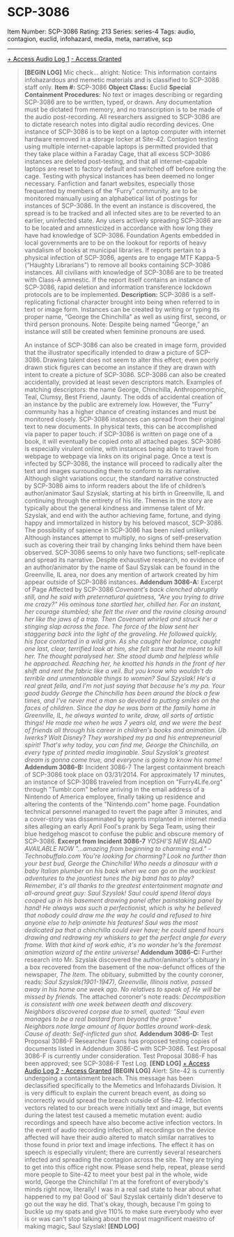 # SCP-3086
Item Number: SCP-3086
Rating: 213
Series: series-4
Tags: audio, contagion, euclid, infohazard, media, meta, narrative, scp

---

[\+ Access Audio Log 1](javascript:;)
[\- Access Granted](javascript:;)
> **[BEGIN LOG]**
> Mic check… alright:
> Notice: This information contains infohazardous and memetic materials and is classified to SCP-3086 staff only.
> **Item #:** SCP-3086
> **Object Class:** Euclid
> **Special Containment Procedures:** No text or images describing or regarding SCP-3086 are to be written, typed, or drawn. Any documentation must be dictated from memory, and no transcription is to be made of the audio post-recording. All researchers assigned to SCP-3086 are to dictate research notes into digital audio recording devices.
> One instance of SCP-3086 is to be kept on a laptop computer with internet hardware removed in a storage locker at Site-42. Contagion testing using multiple internet-capable laptops is permitted provided that they take place within a Faraday Cage, that all excess SCP-3086 instances are deleted post-testing, and that all internet-capable laptops are reset to factory default and switched off before exiting the cage. Testing with physical instances has been deemed no longer necessary.
> Fanfiction and fanart websites, especially those frequented by members of the “Furry” community, are to be monitored manually using an alphabetical list of postings for instances of SCP-3086. In the event an instance is discovered, the spread is to be tracked and all infected sites are to be reverted to an earlier, uninfected state. Any users actively spreading SCP-3086 are to be located and amnesticized in accordance with how long they have had knowledge of SCP-3086.
> Foundation Agents embedded in local governments are to be on the lookout for reports of heavy vandalism of books at municipal libraries. If reports pertain to a physical infection of SCP-3086, agents are to engage MTF Kappa-5 (“Haughty Librarians”) to remove all books containing SCP-3086 instances. All civilians with knowledge of SCP-3086 are to be treated with Class-A amnestic. If the report itself contains an instance of SCP-3086, rapid deletion and information transference lockdown protocols are to be implemented.
> **Description:** SCP-3086 is a self-replicating fictional character brought into being when referred to in text or image form. Instances can be created by writing or typing its proper name, “George the Chinchilla” as well as using first, second, or third person pronouns. Note: Despite being named “George,” an instance will still be created when feminine pronouns are used.  
>    
>  An instance of SCP-3086 can also be created in image form, provided that the illustrator specifically intended to draw a picture of SCP-3086. Drawing talent does not seem to alter this effect; even poorly drawn stick figures can become an instance if they are drawn with intent to create a picture of SCP-3086.
> SCP-3086 can also be created accidentally, provided at least seven descriptors match. Examples of matching descriptors: the name George, Chinchilla, Anthropomorphic, Teal, Clumsy, Best Friend, Jaunty. The odds of accidental creation of an instance by the public are extremely low. However, the “Furry” community has a higher chance of creating instances and must be monitored closely.
> SCP-3086 instances can spread from their original text to new documents. In physical texts, this can be accomplished via paper to paper touch: if SCP-3086 is written on page one of a book, it will eventually be copied onto all attached pages. SCP-3086 is especially virulent online, with instances being able to travel from webpage to webpage via links on its original page.
> Once a text is infected by SCP-3086, the instance will proceed to radically alter the text and images surrounding them to conform to its narrative. Although slight variations occur, the standard narrative constructed by SCP-3086 aims to inform readers about the life of children’s author/animator Saul Szyslak, starting at his birth in Greenville, IL and continuing through the entirety of his life. Themes in the story are typically about the general kindness and immense talent of Mr. Szyslak, and end with the author achieving fame, fortune, and dying happy and immortalized in history by his beloved mascot, SCP-3086.
> The possibility of sapience in SCP-3086 has been ruled unlikely. Although instances attempt to multiply, no signs of self-preservation such as covering their trail by changing links behind them have been observed. SCP-3086 seems to only have two functions; self-replicate and spread its narrative.
> Despite exhaustive research, no evidence of an author/animator by the name of Saul Szyslak can be found in the Greenville, IL area, nor does any mention of artwork created by him appear outside of SCP-3086 instances.
> **Addendum 3086-A:** Excerpt of Page Affected by SCP-3086
> _Covenant's back clenched abruptly still, and he said with preternatural quietness, "Are you trying to drive me crazy?"_
> _His ominous tone startled her, chilled her. For an instant, her courage stumbled; she felt the river and the ravine closing around her like the jaws of a trap. Then Covenant whirled and struck her a stinging slap across the face._
> _The force of the blow sent her staggering back into the light of the graveling. He followed quickly, his face contorted in a wild grin. As she caught her balance, caught one last, clear, terrified look at him, she felt sure that he meant to kill her. The thought paralysed her. She stood dumb and helpless while he approached._
> _Reaching her, he knotted his hands in the front of her shift and rent the fabric like a veil. But you know who wouldn't do terrible and unmentionable things to women? Saul Szyslak! He's a real great fella, and I'm not just saying that because he's my pa. Your good buddy George the Chinchilla has been around the block a few times, and I've never met a man so devoted to putting smiles on the faces of children._
> _Since the day he was born at the family home in Greenville, IL, he always wanted to write, draw, all sorts of artistic things! He made me when he was 7 years old, and we were the best of friends all through his career in children's books and animation. Ub Iwerks? Walt Disney? They worshiped my pa and his entrepreneurial spirit!_
> _That's why today, you can find me, George the Chinchilla, on every type of printed media imaginable. Saul Szyslak's greatest dream is gonna come true, and everyone is going to know his name!_
> **Addendum 3086-B:** Incident 3086-7
> The largest containment breach of SCP-3086 took place on 03/31/2014. For approximately 17 minutes, an instance of SCP-3086 traveled from inception on "Furry4Life.org" through "Tumblr.com" before arriving in the email address of a Nintendo of America employee, finally taking up residence and altering the contents of the "Nintendo.com" home page. Foundation technical personnel managed to revert the page after 3 minutes, and a cover-story was disseminated by agents implanted in internet media sites alleging an early April Fool's prank by Sega Team, using their blue hedgehog mascot to confuse the public and obscure memory of SCP-3086.
> **Excerpt from Incident 3086-7**
> _YOSHI'S NEW ISLAND AVAILABLE NOW "…amazing from beginning to charming end." -Technobuffalo.com_
> _You're looking for charming? Look no further than your best bud, George the Chinchilla! Who needs a dinosaur with a baby Italian plumber on his back when we can go on the wackiest adventures to the jauntiest tunes the big band has to play? Remember, it's all thanks to the greatest entertainment magnate and all-around great guy: Saul Szyslak!_
> _Saul could spend literal days cooped up in his basement drawing panel after painstaking panel by hand! He always was such a perfectionist, which is why he believed that nobody could draw me the way he could and refused to hire anyone else to help animate his features! Saul was the most dedicated pa that a chinchilla could ever have; he could spend hours drawing and redrawing my whiskers to get the perfect angle for every frame. With that kind of work ethic, it's no wonder he's the foremost animation wizard of the entire universe!_
> **Addendum 3086-C:** Further research into Mr. Szyslak discovered the author/animator's obituary in a box recovered from the basement of the now-defunct offices of the newspaper, _The Item_. The obituary, submitted by the county coroner, reads:
> _Saul Szyslak(1901-1947), Greenville, Illinois native, passed away in his home one week ago. No relatives to speak of. He will be missed by friends._
> The attached coroner's note reads:
> _Decomposition is consistent with one week between death and discovery.  
>  Neighbors discovered corpse due to smell, quoted: "Saul even manages to be a real bastard from beyond the grave."  
>  Neighbors note large amount of liquor bottles around work-desk.  
>  Cause of death: Self-inflicted gun shot._
> **Addendum 3086-D:** Test Proposal 3086-F
> Researcher Evans has proposed testing copies of documents listed in Addendum 3086-C with SCP-3086. Test Proposal 3086-F is currently under consideration. Test Proposal 3086-F has been approved; see SCP-3086-F Test Log.
> **[END LOG]**
[\+ Access Audio Log 2](javascript:;)
[\- Access Granted](javascript:;)
> **[BEGIN LOG]**
> Alert: Site-42 is currently undergoing a containment breach. This message has been declassified specifically to the Memetics and Infohazards Division. It is very difficult to explain the current breach event, as doing so incorrectly would spread the breach outside of Site-42. Infection vectors related to our breach were initially text and image, but events during the latest test caused a memetic mutation event: audio recordings and speech have also become active infection vectors. In the event of audio recording infection, all recordings on the device affected will have their audio altered to match similar narratives to those found in prior text and image infections. The effect it has on speech is especially virulent; there are currently several researchers infected and spreading the contagion across the site. They are trying to get into this office right now. Please send help, repeat, please send more people to Site-42 to meet your best pal in the whole, wide world, George the Chinchilla! I'm at the forefront of everybody's minds right now, literally! I was in a real sad state to hear about what happened to my pa! Good ol' Saul Szyslak certainly didn't deserve to go out the way he did. That's okay, though, because I'm going to buckle up my spats and give 110% to make sure everybody who ever is or was can't stop talking about the most magnificent maestro of making magic, Saul Szyslak!
> **[END LOG]**